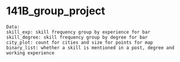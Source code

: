 # 141B_group_project           
`Data:`                                                 
`skill_exp: skill frequency group by experience for bar `                      
`skill_degree: skill frequency group by degree for bar `            
`city_plot: count for cities and size for points for map    `                                  
`binary_list: whether a skill is mentioned in a post, degree and working experience`

